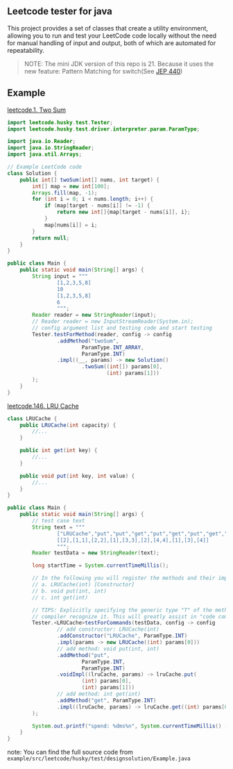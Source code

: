 ## Leetcode tester for java

This project provides a set of classes that create a utility environment,
allowing you to run and test your LeetCode code locally without the need
for manual handling of input and output, both of which are automated for
repeatability.

> NOTE: The mini JDK version of this repo is 21. Because it uses the new
> feature: Pattern Matching for switch(See [JEP 440](https://openjdk.org/jeps/440))

## Example

[leetcode.1. Two Sum](https://leetcode.cn/problems/two-sum/description/)

```java
import leetcode.husky.test.Tester;
import leetcode.husky.test.driver.interpreter.param.ParamType;

import java.io.Reader;
import java.io.StringReader;
import java.util.Arrays;

// Example LeetCode code
class Solution {
    public int[] twoSum(int[] nums, int target) {
        int[] map = new int[100];
        Arrays.fill(map, -1);
        for (int i = 0; i < nums.length; i++) {
            if (map[target - nums[i]] != -1) {
                return new int[]{map[target - nums[i]], i};
            }
            map[nums[i]] = i;
        }
        return null;
    }
}

public class Main {
    public static void main(String[] args) {
        String input = """
                [1,2,3,5,8]
                10
                [1,2,3,5,8]
                6
                """;
        Reader reader = new StringReader(input);
        // Reader reader = new InputStreamReader(System.in);
        // config argument list and testing code and start testing
        Tester.testForMethod(reader, config -> config
                .addMethod("twoSum",
                        ParamType.INT_ARRAY,
                        ParamType.INT)
                .impl((__, params) -> new Solution()
                        .twoSum((int[]) params[0],
                                (int) params[1]))
        );
    }
}
```

[leetcode.146. LRU Cache](https://leetcode.cn/problems/lru-cache/description/)

```java
class LRUCache {
    public LRUCache(int capacity) {
        //...
    }

    public int get(int key) {
        //...
    }

    public void put(int key, int value) {
        //...
    }
}

public class Main {
    public static void main(String[] args) {
        // test case text
        String text = """
                ["LRUCache","put","put","get","put","get","put","get","get","get"]
                [[2],[1,1],[2,2],[1],[3,3],[2],[4,4],[1],[3],[4]]
                """;
        Reader testData = new StringReader(text);

        long startTime = System.currentTimeMillis();

        // In the following you will register the methods and their implementations:
        // a. LRUCache(int) [Constructor]
        // b. void put(int, int)
        // c. int get(int)

        // TIPS: Explicitly specifying the generic type "T" of the method will help
        // compiler recognize it. This will greatly assist in "code completion"
        Tester.<LRUCache>testForCommands(testData, config -> config
                // add constructor: LRUCache(int)
                .addConstructor("LRUCache", ParamType.INT)
                .impl(params -> new LRUCache((int) params[0]))
                // add method: void put(int, int)
                .addMethod("put",
                        ParamType.INT,
                        ParamType.INT)
                .voidImpl((lruCache, params) -> lruCache.put(
                        (int) params[0],
                        (int) params[1]))
                // add method: int get(int)
                .addMethod("get", ParamType.INT)
                .impl((lruCache, params) -> lruCache.get((int) params[0]))
        );

        System.out.printf("spend: %dms%n", System.currentTimeMillis() - startTime);
    }
}
```

note: You can find the full source code from `example/src/leetcode/husky/test/designsolution/Example.java`